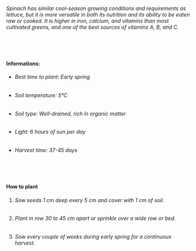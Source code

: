 ###### Spinach has similar cool-season growing conditions and requirements as lettuce, but it is more versatile in both its nutrition and its ability to be eaten raw or cooked. It is higher in iron, calcium, and vitamins than most cultivated greens, and one of the best sources of vitamins A, B, and C.

###### ‎

#### Informations:

-   ###### Best time to plant: Early spring
-   ###### Soil temperature: 5°C
-   ###### Soil type: Well-drained, rich in organic matter
-   ###### Light: 6 hours of sun per day
-   ###### Harvest time: 37-45 days

###### ‎

#### How to plant

1. ###### Sow seeds 1 cm deep every 5 cm and cover with 1 cm of soil.
2. ###### Plant in row 30 to 45 cm apart or sprinkle over a wide row or bed.
3. ###### Sow every couple of weeks during early spring for a continuous harvest.
